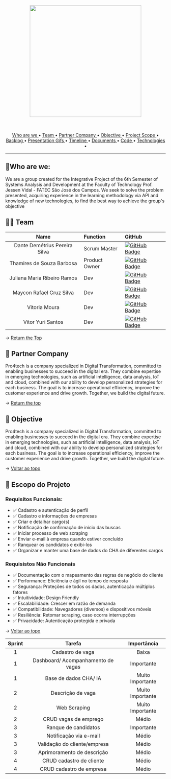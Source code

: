 
<span id="topo">
<div align="center">
<img src="https://i.ibb.co/QJcShkD/Digital-Wave.png" width="350px" />
</div>
<br>
<br>

<p align="center">
  <a href ="#who-are-we"> Who are we </a> •
  <a href ="#team"> Team </a> •
  <a href ="#partner-company"> Partner Company </a>  • 
  <a href ="#objective"> Objective </a>  • 
  <a href ="#project-scope"> Project Scope </a> •
  <a href ="#backlog"> Backlog </a>  • 
  <a href ="#presentation-gifs"> Presentation Gifs </a>  • 
  <a href ="#timeline"> Timeline </a>  •
  <a href ="#Documents"> Documents </a>  •
  <a href ="#code"> Code </a>  • 
  <a href ="#technologies"> Technologies </a>  •
</p>


 
  
<hr>

##  :space_invader:Who are we:

We are a group created for the Integrative Project of the 6th Semester of Systems Analysis and Development at the Faculty of Technology Prof. Jessen Vidal - FATEC São José dos Campos.
We seek to solve the problem presented, acquiring experience in the learning methodology via API and knowledge of new technologies, to find the best way to achieve the group's objective

<span id="team">

## 👨‍💻 Team

<div align="center">

|    Name     | Function |      GitHub    |
|:-----------: |:------|:----------------------------|
| Dante Demétrius Pereira Silva | Scrum Master | [![GitHub Badge](https://img.shields.io/badge/GitHub-100000?style=for-the-badge&logo=github&logoColor=white)](https://github.com/dantesjc) |
| Thamires de Souza Barbosa | Product Owner | [![GitHub Badge](https://img.shields.io/badge/GitHub-100000?style=for-the-badge&logo=github&logoColor=white)](https://github.com/Thamires-S0uza) |
| Juliana Maria Ribeiro Ramos | Dev | [![GitHub Badge](https://img.shields.io/badge/GitHub-100000?style=for-the-badge&logo=github&logoColor=white)](https://github.com/JulianaMaria-Lab)| 
| Maycon Rafael Cruz Silva | Dev | [![GitHub Badge](https://img.shields.io/badge/GitHub-100000?style=for-the-badge&logo=github&logoColor=white)](https://github.com/MayconRafael) | 
| Vitoria Moura | Dev | [![GitHub Badge](https://img.shields.io/badge/GitHub-100000?style=for-the-badge&logo=github&logoColor=white)](https://github.com/vitoriasaturnino) | 
| Vitor Yuri Santos | Dev | [![GitHub Badge](https://img.shields.io/badge/GitHub-100000?style=for-the-badge&logo=github&logoColor=white)](https://github.com/Vitor-y) | 

</div>

→ [Return the Top](#returnthetop)


<span id="partner-company">

## :bookmark_tabs: Partner Company

<p align="left"> 

Pro4tech is a company specialized in Digital Transformation, committed to enabling businesses to succeed in the digital era. They combine expertise in emerging technologies, such as artificial intelligence, data analysis, IoT and cloud, combined with our ability to develop personalized strategies for each business. The goal is to increase operational efficiency, improve the customer experience and drive growth. Together, we build the digital future.

</p>

→ [Return the top](#returnthetop)

<span id="objective">
  
  
## :bookmark_tabs: Objective

<p align="left"> 

Pro4tech is a company specialized in Digital Transformation, committed to enabling businesses to succeed in the digital era. They combine expertise in emerging technologies, such as artificial intelligence, data analysis, IoT and cloud, combined with our ability to develop personalized strategies for each business. The goal is to increase operational efficiency, improve the customer experience and drive growth. Together, we build the digital future.


</p>

→ [Voltar ao topo](#topo)

<span id="escopo-do-projeto">

## :dart: Escopo do Projeto

### Requisitos Funcionais:
- ✅  Cadastro e autenticação de perfil 
- ✅  Cadastro e informações de empresas
- ✅  Criar e detalhar cargo(s)
- ✅  Notificação de confirmação de início das buscas
- ✅  Iniciar processo de web scraping
- ✅  Enviar e-mail à empresa quando estiver concluído
- ✅  Ranquear os candidatos e exibi-los
- ✅  Organizar e manter uma base de dados do CHA de diferentes cargos

### Requisistos Não Funcionais
- ✅  Documentação com o mapeamento das regras de negócio do cliente
- ✅  Performance: Eficiência e ágil no tempo de resposta
- ✅  Segurança: Proteções de todos os dados, autenticação múltiplos fatores
- ✅  Intuitividade: Design Friendly
- ✅  Escalabilidade: Crescer em razão de demanda
- ✅  Compatibilidade: Navegadores (diversos) e dispositivos móveis
- ✅  Resiliência: Retomar scraping, caso ocorra interrupções
- ✅  Privacidade: Autenticação protegida e privada

→ [Voltar ao topo](#topo)

  | Sprint |     Tarefa    |  Importância |
|:------:|:--------------------:|:-------------:|
|    1   |    Cadastro de vaga  | Baixa |
|    1   |    Dashboard/ Acompanhamento de vagas | Importante |
|    1   |     Base de dados CHA/ IA  | Muito Importante |
|    2   |    Descrição de vaga |Muito Importante |
|    2   |    Web Scraping  |  Muito Importante  |
|    2   |    CRUD vagas de emprego |  Médio |
|    3   |     Ranque de candidatos |  Importante |
|    3   |    Notificação via e-mail |  Médio  |
|    3   |    Validação do cliente/empresa |  Médio |
|    3   |    Aprimoramento de descrição  | Médio |
|    4   |    CRUD cadastro de cliente | Médio |
|    4   |   CRUD cadastro de empresa |Médio | 




